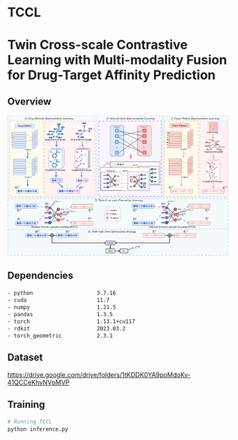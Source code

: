 # TCCL
# Twin Cross-scale Contrastive Learning with Multi-modality Fusion for Drug-Target Affinity Prediction

## Overview

<div align="center">
  <img src="model.png" alt="Model Architecture">
</div>


## Dependencies

```
- python                    3.7.16
- cuda                      11.7
- numpy                     1.21.5
- pandas                    1.3.5
- torch                     1.13.1+cu117
- rdkit                     2023.03.2
- torch_geometric           2.3.1
```

## Dataset

https://drive.google.com/drive/folders/1tKDDK0YA9poMdoKv-41QCCeKhvNVpMVP
## Training
```bash
# Running TCCL 
python inference.py 
```



